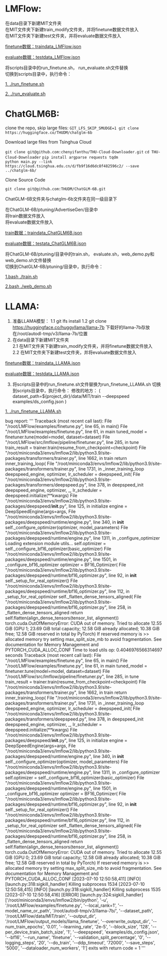 # LMFlow:  
在data目录下新建MIT文件夹  
在MIT文件夹下新建train_modify文件夹，并将finetune数据文件放入  
在MIT文件夹下新建test文件夹，并将evaluate数据文件放入  

[finetune数据：traindata_LMFlow.json](https://github.com/sheldonlll/FinetuneDataFiles/blob/main/traindata_LMFlow.json)  

[evaluate数据：testdata_LMFlow.json](https://github.com/sheldonlll/FinetuneDataFiles/blob/main/testdata_LMFlow.json)  
 
将scripts目录中的run_finetune.sh， run_evaluate.sh文件替换  
切换到scripts目录中，执行命令：  

[1. ./run_finetune.sh](https://github.com/sheldonlll/FinetuneDataFiles/blob/main/run_finetune.sh#L16)  

[2. ./run_evaluate.sh](https://github.com/sheldonlll/FinetuneDataFiles/blob/main/run_evaluation.sh#L5)  

  
# ChatGLM6B:  
clone the repo, skip large files: 
`GIT_LFS_SKIP_SMUDGE=1 git clone https://huggingface.co/THUDM/chatglm-6b`  

Download large files from Tsinghua Cloud  

`git clone git@github.com:chenyifanthu/THU-Cloud-Downloader.git`
`cd THU-Cloud-Downloader`
`pip install argparse requests tqdm`  
`python main.py --link https://cloud.tsinghua.edu.cn/d/fb9f16d6dc8f482596c2/ --save ../chatglm-6b/`  

Clone Source Code  

`git clone git@github.com:THUDM/ChatGLM-6B.git`

ChatGLM-6B文件夹与chatglm-6b文件夹在同一级目录下
 
在ChatGLM-6B/ptuning/AdvertiseGen/目录中  
将train数据文件放入  
将evaluate数据文件放入

[train数据：traindata_ChatGLM6B.json](https://github.com/sheldonlll/FinetuneDataFiles/blob/main/traindata_ChatGLM6B.json)  

[evaluate数据：testata_ChatGLM6B.json](https://github.com/sheldonlll/FinetuneDataFiles/blob/main/testdata_ChatGLM6B.json)  
 
将ChatGLM-6B/ptuning/目录中的train.sh， evaluate.sh，web_demo.py和web_demo.sh文件替换  
切换到ChatGLM-6B/ptuning/目录中，执行命令：  

[1.bash ./train.sh](https://github.com/sheldonlll/FinetuneDataFiles/blob/main/train.sh)  

[2.bash ./web_demo.sh](https://github.com/sheldonlll/FinetuneDataFiles/blob/main/web_demo.sh) 


# LLAMA:  
1. 准备LLAMA模型：
   1.1 git lfs install
   1.2 git clone https://huggingface.co/huggyllama/llama-7b
    下载好的llama-7b存放在/root/autodl-tmp/v3/llama-7b/位置
2. 在data目录下新建MIT文件夹  
    2.1 在MIT文件夹下新建train_modify文件夹，并将finetune数据文件放入  
    2.2 在MIT文件夹下新建test文件夹，并将evaluate数据文件放入  

[finetune数据：traindata_LLAMA.json](https://github.com/sheldonlll/FinetuneDataFiles/blob/main/traindata_LMFlow.json)  

[evaluate数据：testdata_LLAMA.json](https://github.com/sheldonlll/FinetuneDataFiles/blob/main/testdata_LMFlow.json)  
 
3. 将scripts目录中的run_finetune.sh文件替换为run_finetune_LLAMA.sh  切换到scripts目录中，执行命令： 
修改的地方：
(
dataset_path=${project_dir}/data/MIT/train
--deepspeed examples/ds_config.json
)

[1. ./run_finetune_LLAMA.sh](https://github.com/sheldonlll/FinetuneDataFiles/blob/main/run_finetune.sh#L16)  

bug report:
'''
Traceback (most recent call last):
  File "/root/LMFlow/examples/finetune.py", line 65, in <module>
    main()
  File "/root/LMFlow/examples/finetune.py", line 61, in main
    tuned_model = finetuner.tune(model=model, dataset=dataset)
  File "/root/LMFlow/src/lmflow/pipeline/finetuner.py", line 285, in tune
    train_result = trainer.train(resume_from_checkpoint=checkpoint)
  File "/root/miniconda3/envs/lmflow2/lib/python3.9/site-packages/transformers/trainer.py", line 1662, in train
    return inner_training_loop(
  File "/root/miniconda3/envs/lmflow2/lib/python3.9/site-packages/transformers/trainer.py", line 1731, in _inner_training_loop
    deepspeed_engine, optimizer, lr_scheduler = deepspeed_init(
  File "/root/miniconda3/envs/lmflow2/lib/python3.9/site-packages/transformers/deepspeed.py", line 378, in deepspeed_init
    deepspeed_engine, optimizer, _, lr_scheduler = deepspeed.initialize(**kwargs)
  File "/root/miniconda3/envs/lmflow2/lib/python3.9/site-packages/deepspeed/__init__.py", line 125, in initialize
    engine = DeepSpeedEngine(args=args,
  File "/root/miniconda3/envs/lmflow2/lib/python3.9/site-packages/deepspeed/runtime/engine.py", line 340, in __init__
    self._configure_optimizer(optimizer, model_parameters)
  File "/root/miniconda3/envs/lmflow2/lib/python3.9/site-packages/deepspeed/runtime/engine.py", line 1311, in _configure_optimizer
Loading extension module utils...
    self.optimizer = self._configure_bf16_optimizer(basic_optimizer)
  File "/root/miniconda3/envs/lmflow2/lib/python3.9/site-packages/deepspeed/runtime/engine.py", line 1501, in _configure_bf16_optimizer
    optimizer = BF16_Optimizer(
  File "/root/miniconda3/envs/lmflow2/lib/python3.9/site-packages/deepspeed/runtime/bf16_optimizer.py", line 92, in __init__
    self._setup_for_real_optimizer()
  File "/root/miniconda3/envs/lmflow2/lib/python3.9/site-packages/deepspeed/runtime/bf16_optimizer.py", line 112, in _setup_for_real_optimizer
    self._flatten_dense_tensors_aligned(
  File "/root/miniconda3/envs/lmflow2/lib/python3.9/site-packages/deepspeed/runtime/bf16_optimizer.py", line 258, in _flatten_dense_tensors_aligned
    return self.flatten(align_dense_tensors(tensor_list, alignment))
torch.cuda.OutOfMemoryError: CUDA out of memory. Tried to allocate 12.55 GiB (GPU 1; 23.69 GiB total capacity; 12.58 GiB already allocated; 10.38 GiB free; 12.58 GiB reserved in total by PyTorch) If reserved memory is >> allocated memory try setting max_split_size_mb to avoid fragmentation.  See documentation for Memory Management and PYTORCH_CUDA_ALLOC_CONF
Time to load utils op: 0.4046976566314697 seconds
Traceback (most recent call last):
  File "/root/LMFlow/examples/finetune.py", line 65, in <module>
    main()
  File "/root/LMFlow/examples/finetune.py", line 61, in main
    tuned_model = finetuner.tune(model=model, dataset=dataset)
  File "/root/LMFlow/src/lmflow/pipeline/finetuner.py", line 285, in tune
    train_result = trainer.train(resume_from_checkpoint=checkpoint)
  File "/root/miniconda3/envs/lmflow2/lib/python3.9/site-packages/transformers/trainer.py", line 1662, in train
    return inner_training_loop(
  File "/root/miniconda3/envs/lmflow2/lib/python3.9/site-packages/transformers/trainer.py", line 1731, in _inner_training_loop
    deepspeed_engine, optimizer, lr_scheduler = deepspeed_init(
  File "/root/miniconda3/envs/lmflow2/lib/python3.9/site-packages/transformers/deepspeed.py", line 378, in deepspeed_init
    deepspeed_engine, optimizer, _, lr_scheduler = deepspeed.initialize(**kwargs)
  File "/root/miniconda3/envs/lmflow2/lib/python3.9/site-packages/deepspeed/__init__.py", line 125, in initialize
    engine = DeepSpeedEngine(args=args,
  File "/root/miniconda3/envs/lmflow2/lib/python3.9/site-packages/deepspeed/runtime/engine.py", line 340, in __init__
    self._configure_optimizer(optimizer, model_parameters)
  File "/root/miniconda3/envs/lmflow2/lib/python3.9/site-packages/deepspeed/runtime/engine.py", line 1311, in _configure_optimizer
    self.optimizer = self._configure_bf16_optimizer(basic_optimizer)
  File "/root/miniconda3/envs/lmflow2/lib/python3.9/site-packages/deepspeed/runtime/engine.py", line 1501, in _configure_bf16_optimizer
    optimizer = BF16_Optimizer(
  File "/root/miniconda3/envs/lmflow2/lib/python3.9/site-packages/deepspeed/runtime/bf16_optimizer.py", line 92, in __init__
    self._setup_for_real_optimizer()
  File "/root/miniconda3/envs/lmflow2/lib/python3.9/site-packages/deepspeed/runtime/bf16_optimizer.py", line 112, in _setup_for_real_optimizer
    self._flatten_dense_tensors_aligned(
  File "/root/miniconda3/envs/lmflow2/lib/python3.9/site-packages/deepspeed/runtime/bf16_optimizer.py", line 258, in _flatten_dense_tensors_aligned
    return self.flatten(align_dense_tensors(tensor_list, alignment))
torch.cuda.OutOfMemoryError: CUDA out of memory. Tried to allocate 12.55 GiB (GPU 0; 23.69 GiB total capacity; 12.58 GiB already allocated; 10.38 GiB free; 12.58 GiB reserved in total by PyTorch) If reserved memory is >> allocated memory try setting max_split_size_mb to avoid fragmentation.  See documentation for Memory Management and PYTORCH_CUDA_ALLOC_CONF
[2023-07-10 12:50:58,411] [INFO] [launch.py:318:sigkill_handler] Killing subprocess 1534
[2023-07-10 12:50:58,415] [INFO] [launch.py:318:sigkill_handler] Killing subprocess 1535
[2023-07-10 12:50:58,416] [ERROR] [launch.py:324:sigkill_handler] ['/root/miniconda3/envs/lmflow2/bin/python', '-u', '/root/LMFlow/examples/finetune.py', '--local_rank=1', '--model_name_or_path', '/root/autodl-tmp/v3/llama-7b/', '--dataset_path', '/root/LMFlow/data/MIT/train', '--output_dir', '/root/LMFlow/output_models/llama_finetune', '--overwrite_output_dir', '--num_train_epochs', '0.01', '--learning_rate', '2e-5', '--block_size', '128', '--per_device_train_batch_size', '1', '--deepspeed', 'examples/ds_config.json', '--bf16', '--run_name', 'finetune', '--validation_split_percentage', '0', '--logging_steps', '20', '--do_train', '--ddp_timeout', '72000', '--save_steps', '5000', '--dataloader_num_workers', '1'] exits with return code = 1
'''
